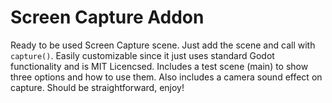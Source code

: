 # Screen Capture Addon
Ready to be used Screen Capture scene. Just add the scene and call with `capture()`. Easily customizable since it just uses standard Godot functionality and is MIT Licencsed. Includes a test scene (main) to show three options and how to use them. Also includes a camera sound effect on capture. Should be straightforward, enjoy!


